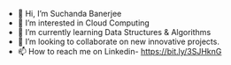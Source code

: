 - 👋 Hi, I’m Suchanda Banerjee
- 👀 I’m interested in Cloud Computing
- 🌱 I’m currently learning Data Structures & Algorithms
- 💞️ I’m looking to collaborate on new innovative projects.
- 📫 How to reach me on 
      Linkedin- https://bit.ly/3SJHknG
 

<!---
Suchanda-20/Suchanda-20 is a ✨ special ✨ repository because its `README.md` (this file) appears on your GitHub profile.
You can click the Preview link to take a look at your changes.
--->
